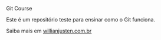 Git Course

Este é um repositório teste para ensinar como o Git funciona.

Saiba mais em [willianjusten.com.br](http://willlianjusten.com.br)
